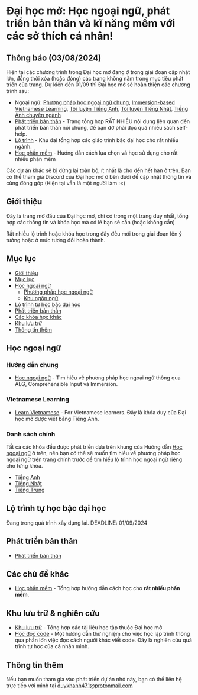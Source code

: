 # Đại học mở: Học ngoại ngữ, phát triển bản thân và kĩ năng mềm với các sở thích cá nhân!

## Thông báo (03/08/2024)
Hiện tại các chương trình trong Đại học mở đang ở trong giai đoạn cập nhật lớn, đồng thời xóa (hoặc đóng) các trang không nằm trong mục tiêu phát triển của trang. Dự kiến đến 01/09 thì Đại học mở sẽ hoàn thiện các chương trình sau:

- Ngoại ngữ: [Phương pháp học ngọai ngữ chung](https://daihocmo.github.io/ngoai-ngu/), [Immersion-based Vietnamese Learning](https://daihocmo.github.io/learn-vietnamese/), [Tôi luyện Tiếng Anh](https://daihocmo.github.io/tieng-anh/), [Tôi luyện Tiếng Nhật](https://daihocmo.github.io/tieng-nhat/), [Tiếng Anh chuyên ngành](https://daihocmo.github.io/tieng-anh-chuyen-nganh/)
- [Phát triển bản thân](https://daihocmo.github.io/phat-trien-ban-than/) - Trang tổng hợp RẤT NHIỀU nội dung liên quan đến phát triển bản thân nói chung, để bạn đỡ phải đọc quá nhiều sách self-help.
- [Lộ trình](https://daihocmo.github.io/lo-trinh/) - Khu đại tổng hợp các giáo trình bậc đại học cho rất nhiều ngành.
- [Học phần mềm](https://daihocmo.github.io/hoc-phan-mem/) - Hướng dẫn cách lựa chọn và học sử dụng cho rất nhiều phần mềm

Các dự án khác sẽ bị dừng lại toàn bộ, ít nhất là cho đến hết hạn ở trên. Bạn có thể tham gia Discord của Đại học mở ở bên dưới để cập nhật thông tin và cùng đóng góp (Hiện tại vẫn là một người làm :<)

## Giới thiệu
Đây là trang mở đầu của Đại học mở, chỉ có trong một trang duy nhất, tổng hợp các thông tin và khóa học mà có lẽ bạn sẽ cần (hoặc không cần)

Rất nhiều lộ trình hoặc khóa học trong đây đều mới trong giai đoạn lên ý tưởng hoặc ở mức tương đối hoàn thành.

## Mục lục

- [Giới thiệu](#giới-thiệu)
- [Mục lục](#mục-lục)
- [Học ngoại ngữ](#học-ngoại-ngữ)
    - [Phương pháp học ngoại ngữ](#hướng-dẫn-chung)
    - [Khu ngôn ngữ](#danh-sách-chính)
- [Lộ trình tự học bậc đại học](#lộ-trình-tự-học-bậc-đại-học)
- [Phát triển bản thân](#phát-triển-bản-thân)
- [Các khóa học khác](#Các-khóa-học-khác)
- [Khu lưu trữ](#khu-lưu-trữ)
- [Thông tin thêm](#thông-tin-thêm)


## Học ngoại ngữ

### Hướng dẫn chung
- [Học ngoại ngữ](./ngoai-ngu/) - Tìm hiểu về phương pháp học ngoại ngữ thông qua ALG, Comprehensible Input và Immersion.

### Vietnamese Learning
- [Learn Vietnamese](https://daihocmo.github.io/learn-vietnamese) - For Vietnamese learners. Đây là khóa duy của Đại học mở được viết bằng Tiếng Anh.

### Danh sách chính

Tất cả các khóa đều được phát triển dựa trên khung của Hướng dẫn [Học ngoại ngữ](./ngoai-ngu/index.html) ở trên, nên bạn có thể sẽ muốn tìm hiểu về phương pháp học ngoại ngữ trên trang chính trước để tìm hiểu lộ trình học ngoại ngữ riêng cho từng khóa.

- [Tiếng Anh](https://daihocmo.github.io/tieng-anh/) 
- [Tiếng Nhật](https://daihocmo.github.io/tieng-nhat)
- [Tiếng Trung](https://daihocmo.github.io/tieng-trung/)

## Lộ trình tự học bậc đại học
Đang trong quá trình xây dựng lại. DEADLINE: 01/09/2024

## Phát triển bản thân
- [Phát triển bản thân](./phat-trien-ban-than/)

## Các chủ đề khác
- [Học phần mềm](./hoc-phan-mem/) - Tổng hợp hướng dẫn cách học cho **rất nhiều phần mềm**.

## Khu lưu trữ & nghiên cứu
- [Khu lưu trữ](./luu-tru/) - Tổng hợp các tài liệu học tập thuộc Đại học mở
- [Học đọc code](https://github.com/daihocmo/hoc-doc-code) - Một hướng dẫn thử nghiệm cho việc học lập trình thông qua phần lớn việc đọc cách người khác viết code. Đây là nghiên cứu quá trình tự học của cá nhân mình.

## Thông tin thêm

Nếu bạn muốn tham gia vào phát triển dự án nhỏ này, bạn có thể liên hệ trực tiếp với mình tại duykhanh471@protonmail.com